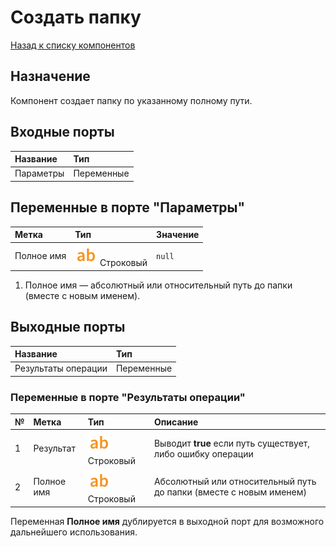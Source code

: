 # Создать папку

[Назад к списку компонентов](../README.md)

## Назначение

Компонент создает папку по указанному полному пути.

## Входные порты

| Название| Тип|
|:----------|:-----------|
| Параметры | Переменные    |

## Переменные в порте "Параметры"

| Метка               | Тип                                    | Значение |
|:--------------------|:---------------------------------------|:----------|
| Полное имя | ![](./img/string_default.svg) Строковый | `null` |

1. Полное имя  — абсолютный или относительный путь до папки (вместе с новым именем).

## Выходные порты

| Название| Тип|
|:----------|:-----------|
| Результаты операции | Переменные |

### Переменные в порте "Результаты операции"

| № | Метка               | Тип                                    | Описание  |
|:--|:--------------------|:---------------------------------------|:----------|
| 1 | Результат | ![](./img/string_default.svg) Строковый | Выводит **true** если путь существует, либо ошибку операции |
| 2 | Полное имя | ![](./img/string_default.svg) Строковый | Абсолютный или относительный путь до папки (вместе с новым именем)|

Переменная **Полное имя** дублируется в выходной порт для возможного дальнейшего использования. 